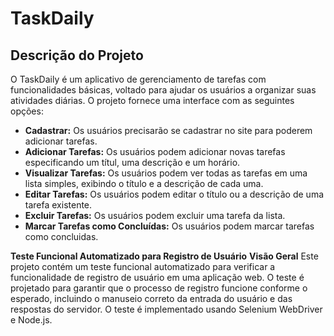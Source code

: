 # TaskDaily

## Descrição do Projeto
O TaskDaily é um aplicativo de gerenciamento de tarefas com funcionalidades básicas, voltado para ajudar os usuários a organizar suas atividades diárias. O projeto fornece uma interface com as seguintes opções:
- **Cadastrar:** Os usuários precisarão se cadastrar no site para poderem adicionar tarefas.
- **Adicionar Tarefas:** Os usuários podem adicionar novas tarefas especificando um títul, uma descrição e um horário.
- **Visualizar Tarefas:** Os usuários podem ver todas as tarefas em uma lista simples, exibindo o título e a descrição de cada uma.
- **Editar Tarefas:** Os usuários podem editar o título ou a descrição de uma tarefa existente.
- **Excluir Tarefas:** Os usuários podem excluir uma tarefa da lista.
- **Marcar Tarefas como Concluídas:** Os usuários podem marcar tarefas como concluidas.

**Teste Funcional Automatizado para Registro de Usuário**
**Visão Geral**
Este projeto contém um teste funcional automatizado para verificar a funcionalidade de registro de usuário em uma aplicação web. O teste é projetado para garantir que o processo de registro funcione conforme o esperado, incluindo o manuseio correto da entrada do usuário e das respostas do servidor. O teste é implementado usando Selenium WebDriver e Node.js.

